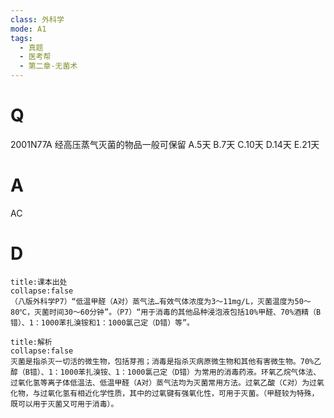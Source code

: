 ```yaml
---
class: 外科学
mode: A1
tags:
  - 真题
  - 医考帮
  - 第二章-无菌术
---
```


# Q
2001N77A 经高压蒸气灭菌的物品一般可保留
A.5天
B.7天
C.10天
D.14天
E.21天

# A
AC
# D
```ad-note
title:课本出处
collapse:false
（八版外科学P7）“低温甲醛（A对）蒸气法…有效气体浓度为3～11mg/L，灭菌温度为50～80℃，灭菌时间30～60分钟”。（P7）“用于消毒的其他品种浸泡液包括10%甲醛、70%酒精（B错）、1：1000苯扎溴铵和1：1000氯己定（D错）等”。
```

```ad-summary
title:解析
collapse:false
灭菌是指杀灭一切活的微生物，包括芽孢；消毒是指杀灭病原微生物和其他有害微生物。70%乙醇（B错）、1：1000苯扎溴铵、1：1000氯己定（D错）为常用的消毒药液。环氧乙烷气体法、过氧化氢等离子体低温法、低温甲醛（A对）蒸气法均为灭菌常用方法。过氧乙酸（C对）为过氧化物，与过氧化氢有相近化学性质，其中的过氧键有强氧化性，可用于灭菌。（甲醛较为特殊，既可以用于灭菌又可用于消毒）。
```

